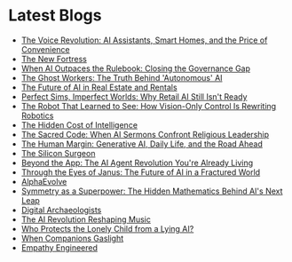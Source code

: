 <!--
**rawveg/rawveg** is a ✨ _special_ ✨ repository because its `README.md` (this file) appears on your GitHub profile.

Here are some ideas to get you started:

- 🔭 I’m currently working on ...
- 🌱 I’m currently learning ...
- 👯 I’m looking to collaborate on ...
- 🤔 I’m looking for help with ...
- 💬 Ask me about ...
- 📫 How to reach me: ...
- 😄 Pronouns: ...
- ⚡ Fun fact: ...
-->

# Latest Blogs
<!-- BLOG-POST-LIST:START -->
- [The Voice Revolution: AI Assistants, Smart Homes, and the Price of Convenience](https://smarterarticles.co.uk/the-voice-revolution-ai-assistants-smart-homes-and-the-price-of-convenience?pk_campaign=rss-feed)
- [The New Fortress](https://dev.to/rawveg/the-new-fortress-3b6a)
- [When AI Outpaces the Rulebook: Closing the Governance Gap](https://smarterarticles.co.uk/when-ai-outpaces-the-rulebook-closing-the-governance-gap?pk_campaign=rss-feed)
- [The Ghost Workers: The Truth Behind &#39;Autonomous&#39; AI](https://smarterarticles.co.uk/the-ghost-workers-the-truth-behind-autonomous-ai?pk_campaign=rss-feed)
- [The Future of AI in Real Estate and Rentals](https://dev.to/rawveg/the-future-of-ai-in-real-estate-and-rentals-4cp8)
- [Perfect Sims, Imperfect Worlds: Why Retail AI Still Isn&#39;t Ready](https://smarterarticles.co.uk/perfect-sims-imperfect-worlds-why-retail-ai-still-isnt-ready?pk_campaign=rss-feed)
- [The Robot That Learned to See: How Vision-Only Control Is Rewriting Robotics](https://smarterarticles.co.uk/the-robot-that-learned-to-see-how-vision-only-control-is-rewriting-robotics?pk_campaign=rss-feed)
- [The Hidden Cost of Intelligence](https://dev.to/rawveg/the-hidden-cost-of-intelligence-54b7)
- [The Sacred Code: When AI Sermons Confront Religious Leadership](https://smarterarticles.co.uk/the-sacred-code-when-ai-sermons-confront-religious-leadership?pk_campaign=rss-feed)
- [The Human Margin: Generative AI, Daily Life, and the Road Ahead](https://smarterarticles.co.uk/the-human-margin-generative-ai-daily-life-and-the-road-ahead?pk_campaign=rss-feed)
- [The Silicon Surgeon](https://dev.to/rawveg/the-silicon-surgeon-1hoh)
- [Beyond the App: The AI Agent Revolution You&#39;re Already Living](https://smarterarticles.co.uk/beyond-the-app-the-ai-agent-revolution-youre-already-living?pk_campaign=rss-feed)
- [Through the Eyes of Janus: The Future of AI in a Fractured World](https://smarterarticles.co.uk/through-the-eyes-of-janus-the-future-of-ai-in-a-fractured-world?pk_campaign=rss-feed)
- [AlphaEvolve](https://dev.to/rawveg/alphaevolve-399g)
- [Symmetry as a Superpower: The Hidden Mathematics Behind AI&#39;s Next Leap](https://smarterarticles.co.uk/symmetry-as-a-superpower-the-hidden-mathematics-behind-ais-next-leap?pk_campaign=rss-feed)
- [Digital Archaeologists](https://dev.to/rawveg/digital-archaeologists-2me2)
- [The AI Revolution Reshaping Music](https://dev.to/rawveg/the-ai-revolution-reshaping-music-b47)
- [Who Protects the Lonely Child from a Lying AI?](https://dev.to/rawveg/who-protects-the-lonely-child-from-a-lying-ai-li6)
- [When Companions Gaslight](https://dev.to/rawveg/when-companions-gaslight-218n)
- [Empathy Engineered](https://dev.to/rawveg/empathy-engineered-1b88)
<!-- BLOG-POST-LIST:END -->
